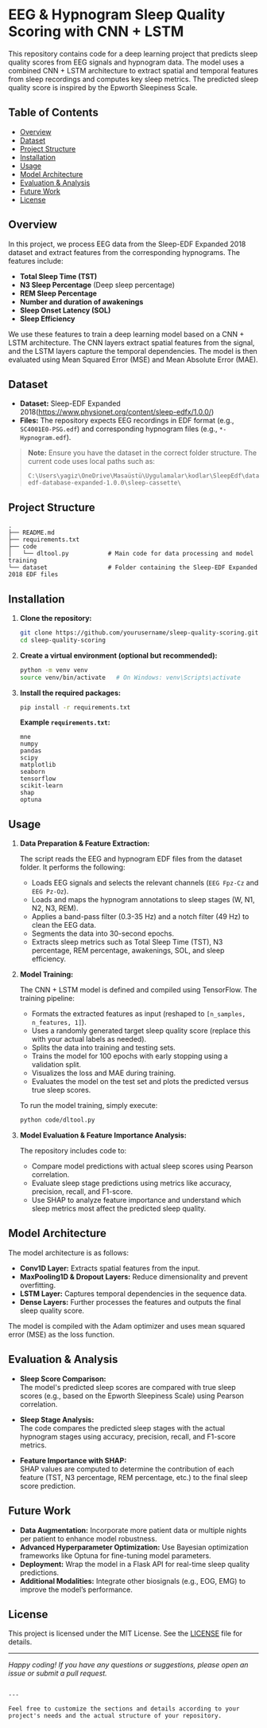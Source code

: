
# EEG & Hypnogram Sleep Quality Scoring with CNN + LSTM

This repository contains code for a deep learning project that predicts sleep quality scores from EEG signals and hypnogram data. The model uses a combined CNN + LSTM architecture to extract spatial and temporal features from sleep recordings and computes key sleep metrics. The predicted sleep quality score is inspired by the Epworth Sleepiness Scale.

## Table of Contents

- [Overview](#overview)
- [Dataset](#dataset)
- [Project Structure](#project-structure)
- [Installation](#installation)
- [Usage](#usage)
- [Model Architecture](#model-architecture)
- [Evaluation & Analysis](#evaluation--analysis)
- [Future Work](#future-work)
- [License](#license)

## Overview

In this project, we process EEG data from the Sleep-EDF Expanded 2018 dataset and extract features from the corresponding hypnograms. The features include:
- **Total Sleep Time (TST)**
- **N3 Sleep Percentage** (Deep sleep percentage)
- **REM Sleep Percentage**
- **Number and duration of awakenings**
- **Sleep Onset Latency (SOL)**
- **Sleep Efficiency**

We use these features to train a deep learning model based on a CNN + LSTM architecture. The CNN layers extract spatial features from the signal, and the LSTM layers capture the temporal dependencies. The model is then evaluated using Mean Squared Error (MSE) and Mean Absolute Error (MAE).

## Dataset

- **Dataset:** Sleep-EDF Expanded 2018(https://www.physionet.org/content/sleep-edfx/1.0.0/)
- **Files:** The repository expects EEG recordings in EDF format (e.g., `SC4001E0-PSG.edf`) and corresponding hypnogram files (e.g., `*-Hypnogram.edf`).

> **Note:** Ensure you have the dataset in the correct folder structure. The current code uses local paths such as:
> ```
> C:\Users\yagiz\OneDrive\Masaüstü\Uygulamalar\kodlar\SleepEdf\dataset\sleep-edf-database-expanded-1.0.0\sleep-cassette\
> ```

## Project Structure

```
.
├── README.md
├── requirements.txt
├── code
│   └── dltool.py           # Main code for data processing and model training
└── dataset                 # Folder containing the Sleep-EDF Expanded 2018 EDF files
```

## Installation

1. **Clone the repository:**
   ```bash
   git clone https://github.com/yourusername/sleep-quality-scoring.git
   cd sleep-quality-scoring
   ```

2. **Create a virtual environment (optional but recommended):**
   ```bash
   python -m venv venv
   source venv/bin/activate   # On Windows: venv\Scripts\activate
   ```

3. **Install the required packages:**
   ```bash
   pip install -r requirements.txt
   ```
   
   **Example `requirements.txt`:**
   ```
   mne
   numpy
   pandas
   scipy
   matplotlib
   seaborn
   tensorflow
   scikit-learn
   shap
   optuna
   ```

## Usage

1. **Data Preparation & Feature Extraction:**

   The script reads the EEG and hypnogram EDF files from the dataset folder. It performs the following:
   - Loads EEG signals and selects the relevant channels (`EEG Fpz-Cz` and `EEG Pz-Oz`).
   - Loads and maps the hypnogram annotations to sleep stages (W, N1, N2, N3, REM).
   - Applies a band-pass filter (0.3-35 Hz) and a notch filter (49 Hz) to clean the EEG data.
   - Segments the data into 30-second epochs.
   - Extracts sleep metrics such as Total Sleep Time (TST), N3 percentage, REM percentage, awakenings, SOL, and sleep efficiency.

2. **Model Training:**

   The CNN + LSTM model is defined and compiled using TensorFlow. The training pipeline:
   - Formats the extracted features as input (reshaped to `[n_samples, n_features, 1]`).
   - Uses a randomly generated target sleep quality score (replace this with your actual labels as needed).
   - Splits the data into training and testing sets.
   - Trains the model for 100 epochs with early stopping using a validation split.
   - Visualizes the loss and MAE during training.
   - Evaluates the model on the test set and plots the predicted versus true sleep scores.

   To run the model training, simply execute:
   ```bash
   python code/dltool.py
   ```

3. **Model Evaluation & Feature Importance Analysis:**

   The repository includes code to:
   - Compare model predictions with actual sleep scores using Pearson correlation.
   - Evaluate sleep stage predictions using metrics like accuracy, precision, recall, and F1-score.
   - Use SHAP to analyze feature importance and understand which sleep metrics most affect the predicted sleep quality.

## Model Architecture

The model architecture is as follows:

- **Conv1D Layer:** Extracts spatial features from the input.
- **MaxPooling1D & Dropout Layers:** Reduce dimensionality and prevent overfitting.
- **LSTM Layer:** Captures temporal dependencies in the sequence data.
- **Dense Layers:** Further processes the features and outputs the final sleep quality score.

The model is compiled with the Adam optimizer and uses mean squared error (MSE) as the loss function.

## Evaluation & Analysis

- **Sleep Score Comparison:**  
  The model's predicted sleep scores are compared with true sleep scores (e.g., based on the Epworth Sleepiness Scale) using Pearson correlation.

- **Sleep Stage Analysis:**  
  The code compares the predicted sleep stages with the actual hypnogram stages using accuracy, precision, recall, and F1-score metrics.

- **Feature Importance with SHAP:**  
  SHAP values are computed to determine the contribution of each feature (TST, N3 percentage, REM percentage, etc.) to the final sleep score prediction.

## Future Work

- **Data Augmentation:** Incorporate more patient data or multiple nights per patient to enhance model robustness.
- **Advanced Hyperparameter Optimization:** Use Bayesian optimization frameworks like Optuna for fine-tuning model parameters.
- **Deployment:** Wrap the model in a Flask API for real-time sleep quality predictions.
- **Additional Modalities:** Integrate other biosignals (e.g., EOG, EMG) to improve the model’s performance.

## License

This project is licensed under the MIT License. See the [LICENSE](LICENSE) file for details.

---

*Happy coding! If you have any questions or suggestions, please open an issue or submit a pull request.*
```

---

Feel free to customize the sections and details according to your project's needs and the actual structure of your repository.

